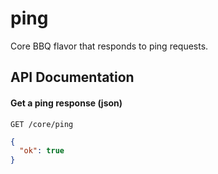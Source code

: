 # ping

Core BBQ flavor that responds to ping requests.

## API Documentation

#### Get a ping response (json)

```
GET /core/ping
```

```json
{
  "ok": true
}
```
